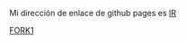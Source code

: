 <p> Mi dirección de enlace de github pages es <a href="https://ogm74.github.io">IR</a></p>
<a href="https://github.com/OGM74/KatPonse.github.io"> FORK1</a> 
